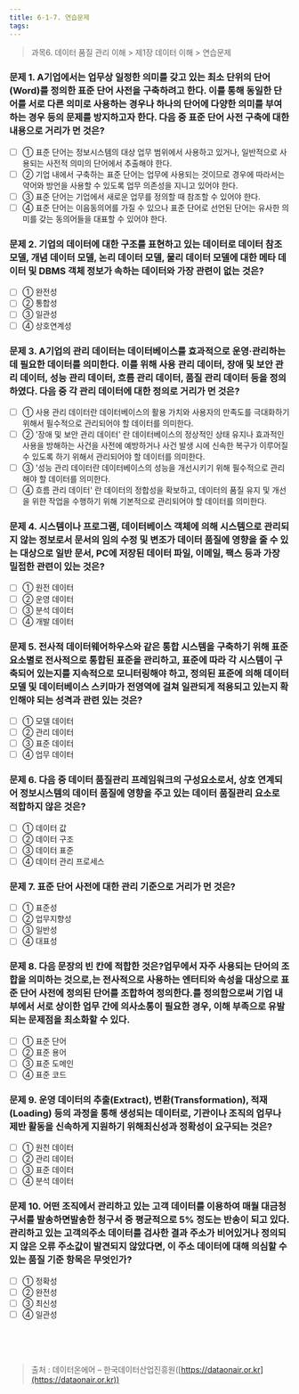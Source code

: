 ```yaml
---
title: 6-1-7. 연습문제
tags: 
---
```


> 과목6. 데이터 품질 관리 이해 > 제1장 데이터 이해 > 연습문제

### 문제 1. A기업에서는 업무상 일정한 의미를 갖고 있는 최소 단위의 단어(Word)를 정의한 표준 단어 사전을 구축하려고 한다. 이를 통해 동일한 단어를 서로 다른 의미로 사용하는 경우나 하나의 단어에 다양한 의미를 부여하는 경우 등의 문제를 방지하고자 한다. 다음 중 표준 단어 사전 구축에 대한 내용으로 거리가 먼 것은?
  * [ ] ① 표준 단어는 정보시스템의 대상 업무 범위에서 사용하고 있거나, 일반적으로 사용되는 사전적 의미의 단어에서 추출해야 한다.
  * [ ] ② 기업 내에서 구축하는 표준 단어는 업무에 사용되는 것이므로 경우에 따라서는 약어와 방언을 사용할 수 있도록 업무 의존성을 지니고 있어야 한다.
  * [ ] ③ 표준 단어는 기업에서 새로운 업무를 정의할 때 참조할 수 있어야 한다.
  * [ ] ④ 표준 단어는 이음동의어를 가질 수 있으나 표준 단어로 선언된 단어는 유사한 의미를 갖는 동의어들을 대표할 수 있어야 한다.

### 문제 2. 기업의 데이터에 대한 구조를 표현하고 있는 데이터로 데이터 참조 모델, 개념 데이터 모델, 논리 데이터 모델, 물리 데이터 모델에 대한 메타 데이터 및 DBMS 객체 정보가 속하는 데이터와 가장 관련이 없는 것은?
  * [ ] ① 완전성 
  * [ ] ② 통합성 
  * [ ] ③ 일관성 
  * [ ] ④ 상호연계성

### 문제 3. A기업의 관리 데이터는 데이터베이스를 효과적으로 운영·관리하는데 필요한 데이터를 의미한다. 이를 위해 사용 관리 데이터, 장애 및 보안 관리 데이터, 성능 관리 데이터, 흐름 관리 데이터, 품질 관리 데이터 등을 정의하였다. 다음 중 각 관리 데이터에 대한 정의로 거리가 먼 것은?
  * [ ] ① 사용 관리 데이터란 데이터베이스의 활용 가치와 사용자의 만족도를 극대화하기 위해서 필수적으로 관리되어야 할 데이터를 의미한다.
  * [ ] ② '장애 및 보안 관리 데이터' 란 데이터베이스의 정상적인 상태 유지나 효과적인 사용을 방해하는 사건을 사전에 예방하거나 사건 발생 시에 신속한 복구가 이루어질 수 있도록 하기 위해서 관리되어야 할 데이터를 의미한다.
  * [ ] ③ '성능 관리 데이터란 데이터베이스의 성능을 개선시키기 위해 필수적으로 관리해야 할 데이터를 의미한다.
  * [ ] ④ 흐름 관리 데이터' 란 데이터의 정합성을 확보하고, 데이터의 품질 유지 및 개선을 위한 작업을 수행하기 위해 기본적으로 관리되어야 할 데이터를 의미한다.

### 문제 4. 시스템이나 프로그램, 데이터베이스 객체에 의해 시스템으로 관리되지 않는 정보로서 문서의 임의 수정 및 변조가 데이터 품질에 영향을 줄 수 있는 대상으로 일반 문서, PC에 저장된 데이터 파일, 이메일, 팩스 등과 가장 밀접한 관련이 있는 것은?
  * [ ] ① 원전 데이터 
  * [ ] ② 운영 데이터 
  * [ ] ③ 분석 데이터 
  * [ ] ④ 개발 데이터

### 문제 5. 전사적 데이터웨어하우스와 같은 통합 시스템을 구축하기 위해 표준 요소별로 전사적으로 통합된 표준을 관리하고, 표준에 따라 각 시스템이 구축되어 있는지를 지속적으로 모니터링해야 하고, 정의된 표준에 의해 데이터 모델 및 데이터베이스 스키마가 전영역에 걸쳐 일관되게 적용되고 있는지 확인해야 되는 성격과 관련 있는 것은?
  * [ ] ① 모델 데이터
  * [ ] ② 관리 데이터 
  * [ ] ③ 표준 데이터 
  * [ ] ④ 업무 데이터

### 문제 6. 다음 중 데이터 품질관리 프레임워크의 구성요소로서, 상호 연계되어 정보시스템의 데이터 품질에 영향을 주고 있는 데이터 품질관리 요소로 적합하지 않은 것은?
  * [ ] ① 데이터 값 
  * [ ] ② 데이터 구조 
  * [ ] ③ 데이터 표준 
  * [ ] ④ 데이터 관리 프로세스

### 문제 7. 표준 단어 사전에 대한 관리 기준으로 거리가 먼 것은?
  * [ ] ① 표준성 
  * [ ] ② 업무지향성 
  * [ ] ③ 일반성 
  * [ ] ④ 대표성

### 문제 8. 다음 문장의 빈 칸에 적합한 것은?업무에서 자주 사용되는 단어의 조합을 의미하는 것으로,는 전사적으로 사용하는 엔터티와 속성을 대상으로 표준 단어 사전에 정의된 단어를 조합하여 정의한다.를 정의함으로써 기업 내부에서 서로 상이한 업무 간에 의사소통이 필요한 경우, 이해 부족으로 유발되는 문제점을 최소화할 수 있다.
  * [ ] ① 표준 단어 
  * [ ] ② 표준 용어 
  * [ ] ③ 표준 도메인 
  * [ ] ④ 표준 코드

### 문제 9. 운영 데이터의 추출(Extract), 변환(Transformation), 적재(Loading) 등의 과정을 통해 생성되는 데이터로, 기관이나 조직의 업무나 제반 활동을 신속하게 지원하기 위해최신성과 정확성이 요구되는 것은?
  * [ ] ① 원천 데이터 
  * [ ] ② 관리 데이터 
  * [ ] ③ 표준 데이터
  * [ ] ④ 분석 데이터

### 문제 10. 어떤 조직에서 관리하고 있는 고객 데이터를 이용하여 매월 대금청구서를 발송하면발송한 청구서 중 평균적으로 5% 정도는 반송이 되고 있다. 관리하고 있는 고객의주소 데이터를 검사한 결과 주소가 비어있거나 정의되지 않은 오류 주소값이 발견되지 않았다면, 이 주소 데이터에 대해 의심할 수 있는 품질 기준 항목은 무엇인가?
  * [ ] ① 정확성 
  * [ ] ② 완전성 
  * [ ] ③ 최신성 
  * [ ] ④ 일관성

<br><br><br>
> 출처 : 데이터온에어 – 한국데이터산업진흥원([https://dataonair.or.kr](https://dataonair.or.kr))